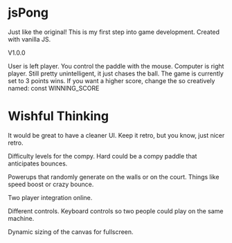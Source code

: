 # jsPong

Just like the original! This is my first step into game development. Created with vanilla JS.

V1.0.0

User is left player. You control the paddle with the mouse. 
Computer is right player. Still pretty unintelligent, it just chases the ball. 
The game is currently set to 3 points wins. If you want a higher score, change the so creatively named: const WINNING_SCORE


# Wishful Thinking 


It would be great to have a cleaner UI. Keep it retro, but you know, just nicer retro. 

Difficulty levels for the compy. Hard could be a compy paddle that anticipates bounces.

Powerups that randomly generate on the walls or on the court. Things like speed boost or crazy bounce.

Two player integration online.

Different controls. Keyboard controls so two people could play on the same machine.

Dynamic sizing of the canvas for fullscreen.


